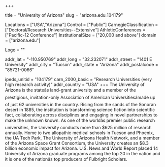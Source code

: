
+++

title = "University of Arizona"
slug = "arizona.edu_104179"

Locations = ["USA","Arizona"]
Control = ["Public"]
CarnegieClassification = ["Doctoral/Research Universities--Extensive"]
AthleticConferences = ["Pacific-12 Conference"]
InstitutionalSize = ["20,000 and above"]
domain = ["arizona.edu"]

Logo = ""

addr_lat = "-110.950769"
addr_long = "32.232071"
addr_street = "1401 E University"
addr_city = "Tucson"
addr_state = "Arizona"
addr_postalcode = "85721-0066"

ipeds_unitid = "104179"
carn_2000_basic = "Research Universities (very high research activity)"
addr_country = "USA"
+++
    The University of Arizona is the stateâs land-grant university and a member of the prestigious, invitation-only Association of American Universitiesâmade up of just 62 universities in the country. Rising from the sands of the Sonoran desert in 1885, the institution is transforming science fiction into scientific fact, collaborating across disciplines and engaging in novel partnerships to make the unknown known. As one of the worldâs premier public research universities, the University conducts more than $625 million of research annually. Home to two allopathic medical schools in Tucson and Phoenix, the UA Tech Park, The University of Arizona Health Network, and a member of the Arizona Space Grant Consortium, the University creates an $8.3 billion economic impact for Arizona. U.S. News and World Report placed 14 University of Arizona graduate programs among the top 20 in the nation and it is one of the nationâs top producers of Fulbright Scholars.

